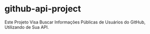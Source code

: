 # github-api-project
Este Projeto Visa Buscar Informações Públicas de Usuários do GitHub, Utilizando de Sua API.
